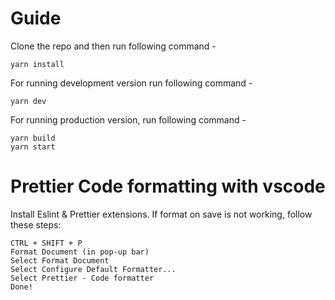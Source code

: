 # Guide

Clone the repo and then run following command -

```
yarn install
```

For running development version run following command -

```
yarn dev
```

For running production version, run following command -

```
yarn build
yarn start
```

# Prettier Code formatting with vscode

Install Eslint & Prettier extensions. If format on save is not working, follow these steps:

```
CTRL + SHIFT + P
Format Document (in pop-up bar)
Select Format Document
Select Configure Default Formatter...
Select Prettier - Code formatter
Done!
```
